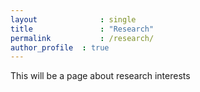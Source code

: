 ```yaml
---
layout				: single
title				: "Research"
permalink			: /research/
author_profile	: true
---
```


This will be a page about research interests
